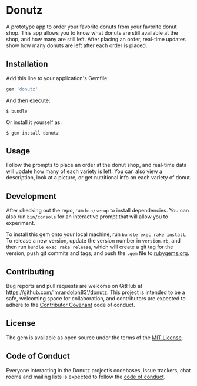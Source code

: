 # Donutz

A prototype app to order your favorite donuts from your favorite donut shop. This app allows you to know what donuts are still available at the shop, and how many are still left. After placing an order, real-time updates show how many donuts are left after each order is placed.

## Installation

Add this line to your application's Gemfile:

```ruby
gem 'donutz'
```

And then execute:

    $ bundle

Or install it yourself as:

    $ gem install donutz

## Usage

Follow the prompts to place an order at the donut shop, and real-time data will update how many of each variety is left. You can also view a description, look at a picture, or get nutritional info on each variety of donut. 

## Development

After checking out the repo, run `bin/setup` to install dependencies. You can also run `bin/console` for an interactive prompt that will allow you to experiment.

To install this gem onto your local machine, run `bundle exec rake install`. To release a new version, update the version number in `version.rb`, and then run `bundle exec rake release`, which will create a git tag for the version, push git commits and tags, and push the `.gem` file to [rubygems.org](https://rubygems.org).

## Contributing

Bug reports and pull requests are welcome on GitHub at https://github.com/'mrandolph83'/donutz. This project is intended to be a safe, welcoming space for collaboration, and contributors are expected to adhere to the [Contributor Covenant](http://contributor-covenant.org) code of conduct.

## License

The gem is available as open source under the terms of the [MIT License](https://opensource.org/licenses/MIT).

## Code of Conduct

Everyone interacting in the Donutz project’s codebases, issue trackers, chat rooms and mailing lists is expected to follow the [code of conduct](https://github.com/'mrandolph83'/donutz/blob/master/CODE_OF_CONDUCT.md).
